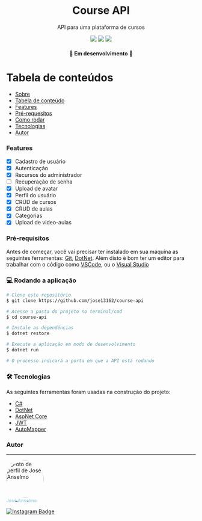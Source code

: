 <div id="about"></div>

<h1 align="center">Course API</h1>
<p align="center">API para uma plataforma de cursos</p>

<div align="center">
  <img src="https://img.shields.io/badge/CSharp-purple" />
  <img src="https://img.shields.io/badge/AspNetCore-v6-purple" />
  <img src="https://img.shields.io/badge/EntityFrameworkCore-v7-purple" />
</div>

<h4 align="center"> 
  🚧 Em desenvolvimento 🚧 
</h4>

<div id="tabela-de-conteudos"></div>

Tabela de conteúdos
=================
<!--ts-->
  * [Sobre](#about)
  * [Tabela de conteúdo](#tabela-de-conteudos)
  * [Features](#features)
  * [Pré-requesitos](#pre-requesitos)
  * [Como rodar](#como-rodar)
  * [Tecnologias](#tecnologias)
  * [Autor](#autor)

<!--te-->

<div id="features"></div>

<h3>Features</h3>

- [x] Cadastro de usuário
- [x] Autenticação
- [x] Recursos do administrador
- [ ] Recuperação de senha
- [x] Upload de avatar
- [x] Perfil do usuário
- [x] CRUD de cursos
- [x] CRUD de aulas
- [x] Categorias
- [x] Upload de video-aulas 

 <div id="pre-requesitos"></div>

### Pré-requisitos

Antes de começar, você vai precisar ter instalado em sua máquina as seguintes ferramentas:
[Git](https://git-scm.com), [DotNet](https://dotnet.microsoft.com/).
Além disto é bom ter um editor para trabalhar com o código como [VSCode](https://code.visualstudio.com/), ou o [Visual Studio](https://visualstudio.microsoft.com/pt-br/downloads/)

<div id="como-rodar"></div>

### 💻 Rodando a aplicação

```bash
# Clone este repositório
$ git clone https://github.com/jose13162/course-api

# Acesse a pasta do projeto no terminal/cmd
$ cd course-api

# Instale as dependências
$ dotnet restore

# Execute a aplicação em modo de desenvolvimento
$ dotnet run

# O processo indicará a porta em que a API está rodando
```

<div id="tecnologias"></div>

### 🛠 Tecnologias

As seguintes ferramentas foram usadas na construção do projeto:

- [C#](https://nodejs.org/en/)
- [DotNet](https://expressjs.com/pt-br/)
- [AspNet Core](https://www.typescriptlang.org/)
- [JWT](https://www.mysql.com/)
- [AutoMapper](https://jwt.io/)

<div id="autor"></div>

### Autor

---

<a href="https://github.com/jose13162">
  <img style="border-radius: 50%;" src="https://avatars.githubusercontent.com/u/77130179?s=400&u=6391f7b20bf725e259e02aa698fe6b4f5266286c&v=4" width="100px;" alt="Foto de perfil de José Anselmo"/>
  <br />
  <sub style="color: lightblue; text-decoration: none;"><b>José Anselmo</b></sub>

[![Instagram Badge](https://img.shields.io/badge/-@tete5275-FCAF45?style=flat-square&labelColor=E1306C&logo=instagram&logoColor=white&link=https://instagram.com/tete5275)](https://instagram.com/tete5275)
</a>
